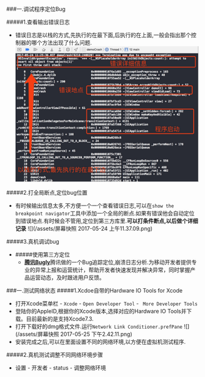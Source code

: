 ###一.调试程序定位Bug

#####1.查看输出错误日志
* 错误日志是以栈的方式,先执行的在最下面,后执行的在上面,一般会指出那个控制器的哪个方法出现了什么问题.
![](/assets/5446BDB5-EFEC-4CF8-BBEB-90392F43AB56.png)

#####2.打全局断点,定位bug位置
* 有时候输出信息太多,不方便一个一个查看错误日志,可以在`show the breakpoint navigator`工具中添加一个全局的断点.如果有错误他会自动定位到错误地点.有时候会不管用,定位到第三方库里.**可以打条件断点,以后做个详细记录**
![](/assets/屏幕快照 2017-05-24 上午11.37.09.png)

#####3.真机调试bug
* #####使用第三方定位
   * [**腾讯Bugly**](https://bugly.qq.com/v2/index)腾讯做的一个Bug追踪定位,崩溃日志分析.为移动开发者提供专业的异常上报和运营统计，帮助开发者快速发现并解决异常，同时掌握产品运营动态，及时跟进用户反馈。
   
###一.测试网络状态
#####1.Xcdoe自带的Hardware IO Tools for Xcode
* 打开Xcode菜单栏 - `Xcode` - `Open Developer Tool` - ` More Developer Tools`
* 登陆你的AppleID,根据你的Xcode版本,选择对应的Hardware IO Tools并下载。目前最新的是支持Xcode7.3.
* 打开下载好的dmg格式文件.运行`Network Link Conditioner.prefPane`
![](/assets/屏幕快照 2017-05-25 下午2.42.11.png)
* 安装完成之后,可以在里面设置不同的网络环境,以方便在虚拟机测试程序.

#####2.真机测试调整不同网络环境步骤
* 设置 - 开发者 - status - 调整网络环境
